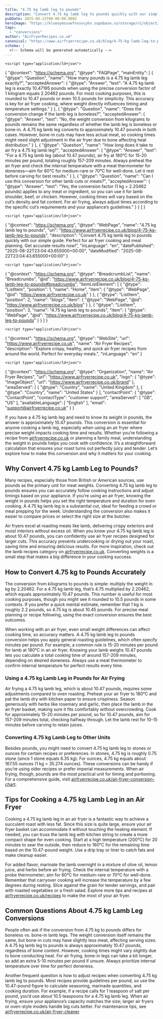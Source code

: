 ```yaml
---
title: "4.75 kg lamb leg to pounds"
description: "Convert 4.75 kg lamb leg to pounds quickly with our simple guide. Perfect for air fryer cooking and meal planning. Get accurate results now!"
pubDate: 2025-08-22T00:00:00.000Z
heroImage: "https://klueoymssxwfnxsvcyhv.supabase.co/storage/v1/object/public/Shmucket/4-75-kg-lamb-leg-to-pounds.webp"
tags:
  - "conversions"
author: "AirFryerRecipes.co.uk"
canonical: "https://www.airfryerrecipe.co.uk/blog/4-75-kg-lamb-leg-to-pounds"
schema: |
  <!-- Schema will be generated automatically -->
---
```

<script type="application/ld+json">
{
    "@context": "https://schema.org",
    "@type": "BlogPosting",
    "url": "https://www.airfryerrecipe.co.uk/blog/4-75-kg-lamb-leg-to-pounds",
    "mainEntityOfPage": {
        "@type": "WebPage",
        "@id": "https://www.airfryerrecipe.co.uk/blog/4-75-kg-lamb-leg-to-pounds"
    },
    "headline": "Easy 4.75 kg Lamb Leg to Pounds Conversion Guide",
    "description": "Convert 4.75 kg lamb leg to pounds quickly with our simple guide. Perfect for air fryer cooking and meal planning. Get accurate results now!",
    "author": {
        "@type": "Person",
        "name": "AirFryerRecipes.co.uk",
        "url": "https://www.airfryerrecipe.co.uk/about",
        "image": {
            "@type": "ImageObject",
            "url": "https://klueoymssxwfnxsvcyhv.supabase.co/storage/v1/object/public/Shmucket/Me.jpg"
        }
    },
    "publisher": {
        "@type": "Organization",
        "name": "Air Fryer Recipe",
        "logo": {
            "@type": "ImageObject",
            "url": "https://cdn.prod.website-files.com/68224a465dfe9a7ab4f57570/6844191451a8b2f1e37e63cc_Untitled%20design%20-%202025-06-05T205644.948%20(1).png"
        }
    },
    "datePublished": "2025-08-22T23:04:43.655Z",
    "dateModified": "2025-08-22T23:04:43.655Z",
    "image": {
        "@type": "ImageObject",
        "url": "https://klueoymssxwfnxsvcyhv.supabase.co/storage/v1/object/public/Shmucket/4-75-kg-lamb-leg-to-pounds.webp"
    },
    "about": {
        "@type": "Thing",
        "name": "Conversions"
    },
    "articleSection": "Conversions",
    "inLanguage": "en-GB"
}
</script>

    <script type="application/ld+json">
{
    "@context": "https://schema.org",
    "@type": "FAQPage",
    "mainEntity": [
        {
            "@type": "Question",
            "name": "How many pounds is a 4.75 kg lamb leg exactly?",
            "acceptedAnswer": {
                "@type": "Answer",
                "text": "A 4.75 kg lamb leg is exactly 10.47195 pounds when using the precise conversion factor of 1 kilogram equals 2.20462 pounds. For most cooking purposes, this is rounded to 10.47 pounds or even 10.5 pounds for simplicity. This accuracy is key for air fryer cooking, where weight directly influences timing and temperature settings."
            }
        },
        {
            "@type": "Question",
            "name": "Does the conversion change if the lamb leg is boneless?",
            "acceptedAnswer": {
                "@type": "Answer",
                "text": "No, the weight conversion from kilograms to pounds remains the same regardless of whether the lamb leg is boneless or bone-in. A 4.75 kg lamb leg converts to approximately 10.47 pounds in both cases. However, bone-in cuts may have less actual meat, so cooking times might need slight adjustment in the air fryer due to bone affecting heat distribution."
            }
        },
        {
            "@type": "Question",
            "name": "How long does it take to air fry a 4.75 kg lamb leg?",
            "acceptedAnswer": {
                "@type": "Answer",
                "text": "For a 4.75 kg lamb leg (about 10.47 pounds), air fry at 180°C for 15-20 minutes per pound, totaling roughly 157-209 minutes. Always preheat the air fryer and check the internal temperature with a meat thermometer for doneness—aim for 60°C for medium-rare or 70°C for well-done. Let it rest before carving for best results."
            }
        },
        {
            "@type": "Question",
            "name": "Can I use this conversion for other lamb cuts or meats?",
            "acceptedAnswer": {
                "@type": "Answer",
                "text": "Yes, the conversion factor (1 kg = 2.20462 pounds) applies to any meat or ingredient, so you can use it for lamb shoulder, beef, or chicken. However, cooking times will vary based on the cut’s density and fat content. For air frying, always adjust times according to the specific cut’s requirements and your appliance’s guidelines."
            }
        }
    ]
}
</script>

    <script type="application/ld+json">
{
    "@context": "https://schema.org",
    "@type": "WebPage",
    "name": "4.75 kg lamb leg to pounds",
    "url": "https://www.airfryerrecipe.co.uk/blog/4-75-kg-lamb-leg-to-pounds",
    "description": "Convert 4.75 kg lamb leg to pounds quickly with our simple guide. Perfect for air fryer cooking and meal planning. Get accurate results now!",
    "inLanguage": "en",
    "datePublished": "2025-08-22T23:04:43.655000+00:00",
    "dateModified": "2025-08-22T23:04:43.655000+00:00"
}
</script>

    <script type="application/ld+json">
{
    "@context": "https://schema.org",
    "@type": "BreadcrumbList",
    "name": "Breadcrumbs",
    "@id": "https://www.airfryerrecipe.co.uk/blog/4-75-kg-lamb-leg-to-pounds#breadcrumbs",
    "itemListElement": [
        {
            "@type": "ListItem",
            "position": 1,
            "name": "Home",
            "item": {
                "@type": "WebPage",
                "@id": "https://www.airfryerrecipe.co.uk"
            }
        },
        {
            "@type": "ListItem",
            "position": 2,
            "name": "blogs",
            "item": {
                "@type": "WebPage",
                "@id": "https://www.airfryerrecipe.co.uk/blog"
            }
        },
        {
            "@type": "ListItem",
            "position": 3,
            "name": "4.75 kg lamb leg to pounds",
            "item": {
                "@type": "WebPage",
                "@id": "https://www.airfryerrecipe.co.uk/blog/4-75-kg-lamb-leg-to-pounds"
            }
        }
    ]
}
</script>

    <script type="application/ld+json">
{
    "@context": "https://schema.org",
    "@type": "WebSite",
    "url": "https://www.airfryerrecipe.co.uk",
    "name": "Air Fryer Recipes",
    "description": "Explore crispy, healthy, and quick air fryer recipes from around the world. Perfect for everyday meals.",
    "inLanguage": "en"
}
</script>

    <script type="application/ld+json">
{
    "@context": "https://schema.org",
    "@type": "Organization",
    "name": "Air Fryer Recipes",
    "url": "https://www.airfryerrecipe.co.uk",
    "logo": {
        "@type": "ImageObject",
        "url": "https://www.airfryerrecipe.co.uk/brand"
    },
    "areaServed": [
        {
            "@type": "Country",
            "name": "United Kingdom"
        },
        {
            "@type": "Country",
            "name": "United States"
        }
    ],
    "contactPoint": {
        "@type": "ContactPoint",
        "contactType": "customer support",
        "areaServed": [
            "GB",
            "US"
        ],
        "availableLanguage": [
            "English"
        ],
        "email": "support@airfryerrecipe.co.uk"
    }
}
</script>

<p>If you have a 4.75 kg lamb leg and need to know its weight in pounds, the answer is approximately 10.47 pounds. This conversion is essential for anyone cooking a lamb leg, especially when using an air fryer where precise weight impacts cooking time and results. Whether you’re following a recipe from <a href=https://www.airfryerrecipe.co.uk/>airfryerrecipe.co.uk</a> or planning a family meal, understanding the weight in pounds helps you cook with confidence. It’s a straightforward calculation that ensures your roast turns out perfectly juicy and tender. Let’s explore how to make this conversion and why it matters for your cooking.</p>

<h2>Why Convert 4.75 kg Lamb Leg to Pounds?</h2>
<p>Many recipes, especially those from British or American sources, use pounds as the primary unit for meat weights. Converting 4.75 kg lamb leg to pounds ensures you can accurately follow cooking instructions and adjust timings based on your appliance. If you’re using an air fryer, knowing the weight in pounds helps you set the right temperature and duration for even cooking. A 4.75 kg lamb leg is a substantial cut, ideal for feeding a crowd or meal prepping for the week. Understanding the conversion also makes it easier to compare prices or select the right size at the butcher.</p>

<p>Air fryers excel at roasting meats like lamb, delivering crispy exteriors and moist interiors without excess oil. When you know your 4.75 kg lamb leg is about 10.47 pounds, you can confidently use air fryer recipes designed for larger cuts. This accuracy prevents undercooking or drying out your roast, saving time and ensuring delicious results. For more inspiration, check out the lamb recipes category on <a href=https://www.airfryerrecipe.co.uk/recipe-category/lamb>airfryerrecipe.co.uk</a>. Converting weights is a small step that makes a big difference in your cooking success.</p>

<h2>How to Convert 4.75 kg to Pounds Accurately</h2>
<p>The conversion from kilograms to pounds is simple: multiply the weight in kg by 2.20462. For a 4.75 kg lamb leg, that’s 4.75 multiplied by 2.20462, which equals approximately 10.47 pounds. This number is useful for most cooking purposes, though you might see it rounded to 10.5 pounds in some contexts. If you prefer a quick mental estimate, remember that 1 kg is roughly 2.2 pounds, so 4.75 kg is about 10.45 pounds. For precise meal planning or recipe following, using the exact conversion ensures the best outcomes.</p>

<p>When working with an air fryer, even small weight differences can affect cooking time, so accuracy matters. A 4.75 kg lamb leg to pounds conversion helps you apply general roasting guidelines, which often specify minutes per pound. For example, a common rule is 15-20 minutes per pound for lamb at 180°C in an air fryer. Knowing your lamb weighs 10.47 pounds lets you calculate a total cooking time of around 157-209 minutes, depending on desired doneness. Always use a meat thermometer to confirm internal temperature for perfect results every time.</p>

<h3>Using a 4.75 kg Lamb Leg in Pounds for Air Frying</h3>
<p>Air frying a 4.75 kg lamb leg, which is about 10.47 pounds, requires some adjustments compared to oven roasting. Preheat your air fryer to 180°C and pat the lamb dry with kitchen paper to ensure crispiness. Season generously with herbs like rosemary and garlic, then place the lamb in the air fryer basket, making sure it fits comfortably without overcrowding. Cook for approximately 15-20 minutes per pound, so for 10.47 pounds, aim for 157-209 minutes total, checking halfway through. Let the lamb rest for 10-15 minutes before carving to retain juices.</p>

<h3>Converting 4.75 kg Lamb Leg to Other Units</h3>
<p>Besides pounds, you might need to convert 4.75 kg lamb leg to stones or ounces for certain recipes or preferences. In stones, 4.75 kg is roughly 0.75 stone (since 1 stone equals 6.35 kg). For ounces, 4.75 kg equals about 167.55 ounces (1 kg = 35.274 ounces). These conversions can be handy if you’re using older recipes or prefer imperial measurements. When air frying, though, pounds are the most practical unit for timing and portioning. For a comprehensive guide, visit <a href=https://www.airfryerrecipe.co.uk/air-fryer-conversion-chart>airfryerrecipe.co.uk/air-fryer-conversion-chart</a>.</p>

<h2>Tips for Cooking a 4.75 kg Lamb Leg in an Air Fryer</h2>
<p>Cooking a 4.75 kg lamb leg in an air fryer is a fantastic way to achieve a succulent roast with less fat. Since this size is quite large, ensure your air fryer basket can accommodate it without touching the heating element. If needed, you can truss the lamb leg with kitchen string to create a more compact shape for even cooking. Start at a high temperature (200°C) for 20 minutes to sear the outside, then reduce to 160°C for the remaining time based on the 10.47-pound weight. Use a drip tray or liner to catch fats and make cleanup easier.</p>

<p>For added flavor, marinate the lamb overnight in a mixture of olive oil, lemon juice, and herbs before air frying. Check the internal temperature with a probe thermometer; aim for 60°C for medium-rare or 70°C for well-done. Remember that carryover cooking will increase the temperature by a few degrees during resting. Slice against the grain for tender servings, and pair with roasted vegetables or a fresh salad. Explore more tips and recipes at <a href=https://www.airfryerrecipe.co.uk/recipes>airfryerrecipe.co.uk/recipes</a> to make the most of your air fryer.</p>

<h2>Common Questions About 4.75 kg Lamb Leg Conversions</h2>
<p>People often ask if the conversion from 4.75 kg to pounds differs for boneless vs. bone-in lamb legs. The weight conversion itself remains the same, but bone-in cuts may have slightly less meat, affecting serving sizes. A 4.75 kg lamb leg to pounds is always approximately 10.47 pounds, regardless of bone content. However, cooking times might vary slightly due to bone conducting heat. For air frying, bone-in legs can take a bit longer, so add an extra 5-10 minutes per pound if unsure. Always prioritize internal temperature over time for perfect doneness.</p>

<p>Another frequent question is how to adjust recipes when converting 4.75 kg lamb leg to pounds. Most recipes provide guidelines per pound, so use the 10.47-pound figure to calculate seasoning, marinade quantities, and cooking duration. For example, if a recipe calls for 1 teaspoon of salt per pound, you’d use about 10.5 teaspoons for a 4.75 kg lamb leg. When air frying, ensure your appliance’s capacity matches the size; larger air fryers or oven-style models handle big cuts better. For maintenance tips, see <a href=https://www.airfryerrecipe.co.uk/air-fryer-cleaner>airfryerrecipe.co.uk/air-fryer-cleaner</a>.</p>
